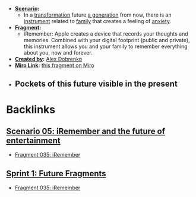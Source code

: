 - **[Scenario](<Scenario.md>):** 
    - In a [transformation](<transformation.md>) future [a generation](<a generation.md>) from now, there is an [instrument](<instrument.md>) related to [family](<family.md>) that creates a feeling of [anxiety](<anxiety.md>).
- **[Fragment](<Fragment.md>):** 
    - iRemember: Apple creates a device that records your thoughts and memories. Combined with your digital footprint (public and private), this instrument allows you and your family to remember everything about you, now and forever.
- **[Created by](<Created by.md>):** [Alex Dobrenko](<Alex Dobrenko.md>)
- **[Miro Link](<Miro Link.md>):** [this fragment on Miro](https://miro.com/app/board/o9J_kpEmVVk=/?moveToWidget=3074457348942644114&cot=6)
- **Pockets of this future visible in the present**
    - 

# Backlinks
## [Scenario 05: iRemember and the future of entertainment](<Scenario 05: iRemember and the future of entertainment.md>)
- [Fragment 035: iRemember](<Fragment 035: iRemember.md>)

## [Sprint 1: Future Fragments](<Sprint 1: Future Fragments.md>)
- [Fragment 035: iRemember](<Fragment 035: iRemember.md>)

